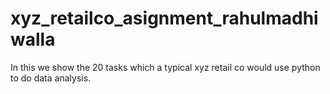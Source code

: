 # xyz_retailco_asignment_rahulmadhiwalla
In this we show the 20 tasks which a typical xyz retail co would use python to do data analysis.
